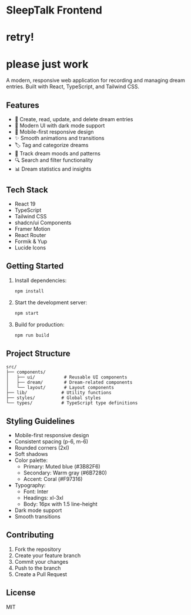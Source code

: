 # SleepTalk Frontend

# retry!
# please just work

A modern, responsive web application for recording and managing dream entries. Built with React, TypeScript, and Tailwind CSS.

## Features

- 📝 Create, read, update, and delete dream entries
- 🎨 Modern UI with dark mode support
- 📱 Mobile-first responsive design
- ✨ Smooth animations and transitions
- 🏷️ Tag and categorize dreams
- 🌙 Track dream moods and patterns
- 🔍 Search and filter functionality
- 📊 Dream statistics and insights

## Tech Stack

- React 19
- TypeScript
- Tailwind CSS
- shadcn/ui Components
- Framer Motion
- React Router
- Formik & Yup
- Lucide Icons

## Getting Started

1. Install dependencies:
   ```bash
   npm install
   ```

2. Start the development server:
   ```bash
   npm start
   ```

3. Build for production:
   ```bash
   npm run build
   ```

## Project Structure

```
src/
├── components/
│   ├── ui/           # Reusable UI components
│   ├── dream/        # Dream-related components
│   └── layout/       # Layout components
├── lib/             # Utility functions
├── styles/          # Global styles
└── types/           # TypeScript type definitions
```

## Styling Guidelines

- Mobile-first responsive design
- Consistent spacing (p-6, m-6)
- Rounded corners (2xl)
- Soft shadows
- Color palette:
  - Primary: Muted blue (#3B82F6)
  - Secondary: Warm gray (#6B7280)
  - Accent: Coral (#F97316)
- Typography:
  - Font: Inter
  - Headings: xl-3xl
  - Body: 16px with 1.5 line-height
- Dark mode support
- Smooth transitions

## Contributing

1. Fork the repository
2. Create your feature branch
3. Commit your changes
4. Push to the branch
5. Create a Pull Request

## License

MIT
